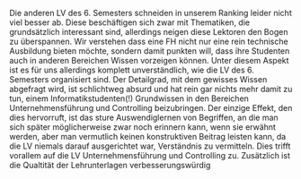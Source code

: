 Die anderen LV des 6. Semesters schneiden in unserem Ranking leider nicht viel besser ab. Diese beschäftigen sich zwar mit Thematiken, die grundsätzlich interessant sind, allerdings neigen diese Lektoren den Bogen zu überspannen.
Wir verstehen dass eine FH nicht nur eine rein technische Ausbildung bieten möchte, sondern damit punkten will, dass ihre Studenten auch in anderen Bereichen Wissen vorzeigen können. Unter diesem Aspekt ist es für uns allerdings komplett unverständlich, wie die LV des 6. Semesters organisiert sind. Der Detailgrad, mit dem gewisses Wissen abgefragt wird, ist schlichtweg absurd und hat rein gar nichts mehr damit zu tun, einem Informatikstudenten(!) Grundwissen in den Bereichen Unternehmensführung und Controlling beizubringen. 
Der einzige Effekt, den dies hervorruft, ist das sture Auswendiglernen von Begriffen, an die man sich später möglicherweise zwar noch erinnern kann, wenn sie erwähnt werden, aber man vermutlich keinen konstruktiven Beitrag leisten kann, da die LV niemals darauf ausgerichtet war, Verständnis zu vermitteln. Dies trifft vorallem auf die LV Unternehmensführung und Controlling zu. Zusätzlich ist die Qualtität der Lehrunterlagen verbesserungswürdig
